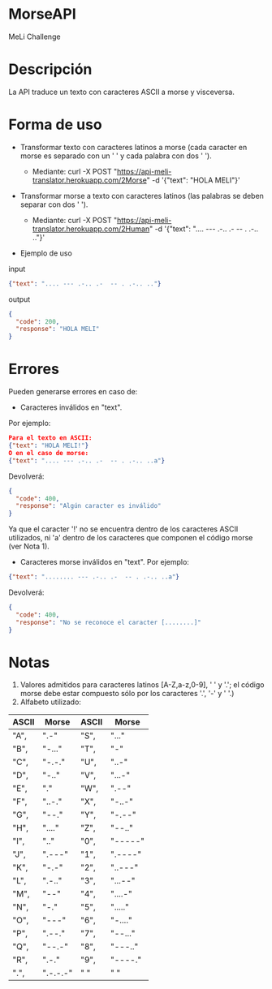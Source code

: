 # MorseAPI
MeLi Challenge

# Descripción
La API traduce un texto con caracteres ASCII a morse y visceversa.

# Forma de uso

* Transformar texto con caracteres latinos a morse (cada caracter en morse es separado con un ' ' y cada palabra con dos ' ').

  * Mediante: curl -X POST "https://api-meli-translator.herokuapp.com/2Morse" -d '{"text": "HOLA MELI"}'


* Transformar morse a texto con caracteres latinos (las palabras se deben separar con dos ' ').

  * Mediante: curl -X POST "https://api-meli-translator.herokuapp.com/2Human" -d '{"text": ".... --- .-.. .-  -- . .-.. .."}'
  
- Ejemplo de uso

input

```JSON
{"text": ".... --- .-.. .-  -- . .-.. .."}
```

output
```JSON
{
  "code": 200,
  "response": "HOLA MELI"  
}
```
# Errores
Pueden generarse errores en caso de:
 * Caracteres inválidos en "text".

Por ejemplo:
 ```JSON
Para el texto en ASCII:
{"text": "HOLA MELI!"}
O en el caso de morse:
{"text": ".... --- .-.. .-  -- . .-.. ..a"}
```
Devolverá:
```JSON
{
  "code": 400,
  "response": "Algún caracter es inválido"  
}
```
Ya que el caracter '!' no se encuentra dentro de los caracteres ASCII utilizados, ni 'a' dentro de los caracteres que componen el código morse (ver Nota 1).

 * Caracteres morse inválidos en "text".
  Por ejemplo:
 ```JSON
{"text": "........ --- .-.. .-  -- . .-.. ..a"}
```
Devolverá:
```JSON
{
  "code": 400,
  "response": "No se reconoce el caracter [........]"  
}
```

# Notas
 1) Valores admitidos para caracteres latinos [A-Z,a-z,0-9], ' ' y '.'; el código morse debe estar compuesto sólo por los caracteres '.', '-' y ' '.)
 2) Alfabeto utilizado:

 |ASCII|Morse|ASCII|Morse
 |---|---|       ---|---|
 |"A",|".-"|"S",|"..."|
|"B",| "-..."  |"T",| "-"|
|"C",| "-.-."  |"U",| "..-"|
|"D",| "-.."   |"V",| "...-"  |
|"E",| "."     |"W",| ".--"   |
|"F",| "..-."  |"X",| "-..-"  |
|"G",| "--."   |"Y",| "-.--"  |
|"H",| "...."  |"Z",| "--.."  |
|"I",| ".."    |"0",| "-----" |
|"J",| ".---"  |"1",| ".----" |
|"K",| "-.-"   |"2",| "..---" |
|"L",| ".-.."  |"3",| "...--" |
|"M",| "--"    |"4",| "....-" |
|"N",| "-."    |"5",| "....." |
|"O",| "---"   |"6",| "-...." |
|"P",| ".--."  |"7",| "--..." |
|"Q",| "--.-"  |"8",| "---.." |
|"R",| ".-."   |"9",| "----." |
|".",| ".-.-.-"| " " | " " |
